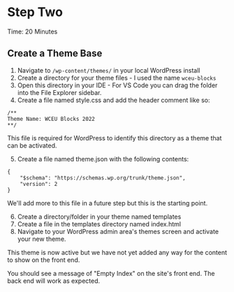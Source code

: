 # Step Two

Time: 20 Minutes

## Create a Theme Base

1. Navigate to `/wp-content/themes/` in your local WordPress install
2. Create a directory for your theme files - I used the name `wceu-blocks`
3. Open this directory in your IDE - For VS Code you can drag the folder into the File Explorer sidebar.
4. Create a file named style.css and add the header comment like so:

```
/**
Theme Name: WCEU Blocks 2022
**/
```
This file is required for WordPress to identify this directory as a theme that can be activated.

5. Create a file named theme.json with the following contents:

```
{
    "$schema": "https://schemas.wp.org/trunk/theme.json",
    "version": 2
}
```

We'll add more to this file in a future step but this is the starting point.

6. Create a directory/folder in your theme named templates
7. Create a file in the templates directory named index.html
8. Navigate to your WordPress admin area's themes screen and activate your new theme.

This theme is now active but we have not yet added any way for the content to show on the front end.

You should see a message of "Empty Index" on the site's front end. The back end will work as expected.